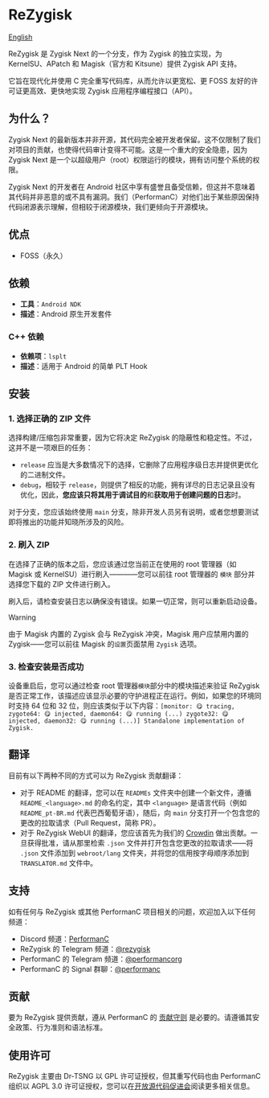 # ReZygisk

[English](/README.md)

ReZygisk 是 Zygisk Next 的一个分支，作为 Zygisk 的独立实现，为 KernelSU、APatch 和 Magisk（官方和 Kitsune）提供 Zygisk API 支持。

它旨在现代化并使用 C 完全重写代码库，从而允许以更宽松、更 FOSS 友好的许可证更高效、更快地实现 Zygisk 应用程序编程接口（API）。

## 为什么？

Zygisk Next 的最新版本并非开源，其代码完全被开发者保留。这不仅限制了我们对项目的贡献，也使得代码审计变得不可能。这是一个重大的安全隐患，因为 Zygisk Next 是一个以超级用户（root）权限运行的模块，拥有访问整个系统的权限。

Zygisk Next 的开发者在 Android 社​​区中享有盛誉且备受信赖，但这并不意味着其代码并非恶意的或不具有漏洞。我们（PerformanC）对他们出于某些原因保持代码闭源表示理解，但相较于闭源模块，我们更倾向于开源模块。

## 优点

- FOSS（永久）

## 依赖

- **工具**：`Android NDK`
- **描述**：Android 原生开发套件

### C++ 依赖

- **依赖项**：`lsplt`
- **描述**：适用于 Android 的简单 PLT Hook

## 安装

### 1. 选择正确的 ZIP 文件

选择构建/压缩包非常重要，因为它将决定 ReZygisk 的隐蔽性和稳定性。不过，这并不是一项艰巨的任务：

- `release` 应当是大多数情况下的选择，它删除了应用程序级日志并提供更优化的二进制文件。
- `debug`，相较于 `release`，则提供了相反的功能，拥有详尽的日志记录且没有优化，因此，**您应该只将其用于调试目的**和**获取用于创建问题的日志**时。

对于分支，您应该始终使用 `main` 分支，除非开发人员另有说明，或者您想要测试即将推出的功能并知晓所涉及的风险。

### 2. 刷入 ZIP

在选择了正确的版本之后，您应该通过您当前正在使用的 root 管理器（如 Magisk 或 KernelSU）进行刷入————您可以前往 root 管理器的 `模块` 部分并选择您下载的 ZIP 文件进行刷入。

刷入后，请检查安装日志以确保没有错误。如果一切正常，则可以重新启动设备。

> [!WARNING]
> 由于 Magisk 内置的 Zygisk 会与 ReZygisk 冲突，Magisk 用户应禁用内置的 Zygisk——您可以前往 Magisk 的`设置`页面禁用 `Zygisk` 选项。

### 3. 检查安装是否成功

设备重启后，您可以通过检查 root 管理器`模块`部分中的模块描述来验证 ReZygisk 是否正常工作，该描述应该显示必要的守护进程正在运行。例如，如果您的环境同时支持 64 位和 32 位，则应该类似于以下内容：`[monitor: 😋 tracing, zygote64: 😋 injected, daemon64: 😋 running (...) zygote32: 😋 injected, daemon32: 😋 running (...)] Standalone implementation of Zygisk.`

## 翻译

目前有以下两种不同的方式可以为 ReZygisk 贡献翻译：

- 对于 README 的翻译，您可以在 `READMEs` 文件夹中创建一个新文件，遵循 `README_<language>.md` 的命名约定，其中 `<language>` 是语言代码（例如 `README_pt-BR.md` 代表巴西葡萄牙语），随后，向 `main` 分支打开一个包含您的更改的拉取请求（Pull Request，简称 PR）。
- 对于 ReZygisk WebUI 的翻译，您应该首先为我们的 [Crowdin](https://crowdin.com/project/rezygisk) 做出贡献。一旦获得批准，请从那里检索 `.json` 文件并打开包含您更改的拉取请求——将 `.json` 文件添加到 `webroot/lang` 文件夹，并将您的信用按字母顺序添加到 `TRANSLATOR.md` 文件中。

## 支持

如有任何与 ReZygisk 或其他 PerformanC 项目相关的问题，欢迎加入以下任何频道：

- Discord 频道：[PerformanC](https://discord.gg/uPveNfTuCJ)
- ReZygisk 的 Telegram 频道：[@rezygisk](https://t.me/rezygisk)
- PerformanC 的 Telegram 频道：[@performancorg](https://t.me/performancorg)
- PerformanC 的 Signal 群聊：[@performanc](https://signal.group/#CjQKID3SS8N5y4lXj3VjjGxVJnzNsTIuaYZjj3i8UhipAS0gEhAedxPjT5WjbOs6FUuXptcT)

## 贡献

要为 ReZygisk 提供贡献，遵从 PerformanC 的 [贡献守则](https://github.com/PerformanC/contributing) 是必要的。请遵循其安全政策、行为准则和语法标准。

## 使用许可

ReZygisk 主要由 Dr-TSNG 以 GPL 许可证授权，但其重写代码也由 PerformanC 组织以 AGPL 3.0 许可证授权，您可以在[开放源代码促进会](https://opensource.org/licenses/AGPL-3.0)阅读更多相关信息。
